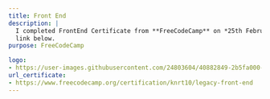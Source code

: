 ```yaml
---
title: Front End
description: |
  I completed FrontEnd Certificate from **FreeCodeCamp** on *25th February 2017*. For aquiring this certificate I had to complete various projects for them, which you can check out from my github or
  link below.
purpose: FreeCodeCamp

logo:
- https://user-images.githubusercontent.com/24803604/40882849-2b5fa000-66de-11e8-9056-8f9ce3441b0e.png
url_certificate:
- https://www.freecodecamp.org/certification/knrt10/legacy-front-end
---
```

